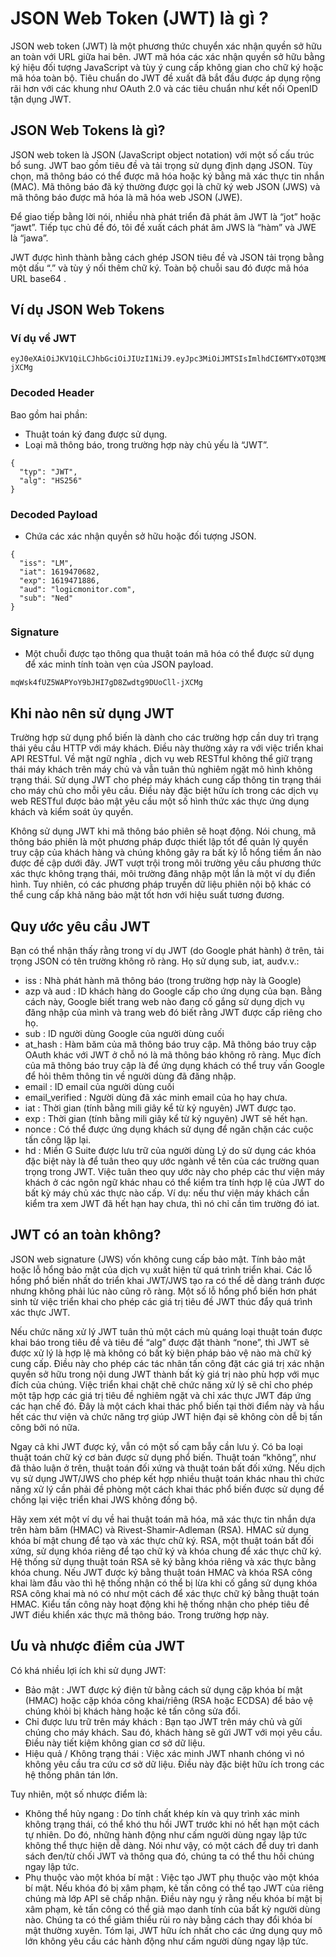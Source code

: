 # JSON Web Token (JWT) là gì ?

JSON web token (JWT) là một phương thức chuyển xác nhận quyền sở hữu an toàn với URL giữa hai bên. JWT mã hóa các xác nhận quyền sở hữu bằng ký hiệu đối tượng JavaScript và tùy ý cung cấp không gian cho chữ ký hoặc mã hóa toàn bộ. Tiêu chuẩn do JWT đề xuất đã bắt đầu được áp dụng rộng rãi hơn với các khung như OAuth 2.0 và các tiêu chuẩn như kết nối OpenID tận dụng JWT.

## JSON Web Tokens là gì?

JSON web token là JSON (JavaScript object notation) với một số cấu trúc bổ sung. JWT bao gồm tiêu đề và tải trọng sử dụng định dạng JSON. Tùy chọn, mã thông báo có thể được mã hóa hoặc ký bằng mã xác thực tin nhắn (MAC). Mã thông báo đã ký thường được gọi là chữ ký web JSON (JWS) và mã thông báo được mã hóa là mã hóa web JSON (JWE).

Để giao tiếp bằng lời nói, nhiều nhà phát triển đã phát âm JWT là “jot” hoặc “jawt”. Tiếp tục chủ đề đó, tôi đề xuất cách phát âm JWS là “hàm” và JWE là “jawa”.

JWT được hình thành bằng cách ghép JSON tiêu đề và JSON tải trọng bằng một dấu “.” và tùy ý nối thêm chữ ký. Toàn bộ chuỗi sau đó được mã hóa URL base64 .

## Ví dụ JSON Web Tokens

### Ví dụ về JWT

```
eyJ0eXAiOiJKV1QiLCJhbGciOiJIUzI1NiJ9.eyJpc3MiOiJMTSIsImlhdCI6MTYxOTQ3MDY4MiwiZXhwIjoxNjE5NDcxODg2LCJhdWQiOiJsb2dpY21vbml0b3IuY29tIiwic3ViIjoiTmVkIn0.mqWsk4fUZ5WAPYoY9bJHI7gD8Zwdtg9DUoCll-jXCMg
```

### Decoded Header

Bao gồm hai phần:
- Thuật toán ký đang được sử dụng.
- Loại mã thông báo, trong trường hợp này chủ yếu là “JWT”.

```
{
  "typ": "JWT",
  "alg": "HS256"
}
```

### Decoded Payload

- Chứa các xác nhận quyền sở hữu hoặc đối tượng JSON.
  
```
{
  "iss": "LM",
  "iat": 1619470682,
  "exp": 1619471886,
  "aud": "logicmonitor.com",
  "sub": "Ned"
}
```

### Signature

- Một chuỗi được tạo thông qua thuật toán mã hóa có thể được sử dụng để xác minh tính toàn vẹn của  JSON payload.
```
mqWsk4fUZ5WAPYoY9bJHI7gD8Zwdtg9DUoCll-jXCMg

```

## Khi nào nên sử dụng JWT


Trường hợp sử dụng phổ biến là dành cho các trường hợp cần duy trì trạng thái yêu cầu HTTP với máy khách. Điều này thường xảy ra với việc triển khai API RESTful. Về mặt ngữ nghĩa , dịch vụ web RESTful không thể giữ trạng thái máy khách trên máy chủ và vẫn tuân thủ nghiêm ngặt mô hình không trạng thái. Sử dụng JWT cho phép máy khách cung cấp thông tin trạng thái cho máy chủ cho mỗi yêu cầu. Điều này đặc biệt hữu ích trong các dịch vụ web RESTful được bảo mật yêu cầu một số hình thức xác thực ứng dụng khách và kiểm soát ủy quyền.

Không sử dụng JWT khi mã thông báo phiên sẽ hoạt động. Nói chung, mã thông báo phiên là một phương pháp được thiết lập tốt để quản lý quyền truy cập của khách hàng và chúng không gây ra bất kỳ lỗ hổng tiềm ẩn nào được đề cập dưới đây. JWT vượt trội trong môi trường yêu cầu phương thức xác thực không trạng thái, môi trường đăng nhập một lần là một ví dụ điển hình. Tuy nhiên, có các phương pháp truyền dữ liệu phiên nội bộ khác có thể cung cấp khả năng bảo mật tốt hơn với hiệu suất tương đương. 

## Quy ước yêu cầu JWT

Bạn có thể nhận thấy rằng trong ví dụ JWT (do Google phát hành) ở trên, tải trọng JSON có tên trường không rõ ràng. Họ sử dụng sub, iat, audv.v.:

- iss : Nhà phát hành mã thông báo (trong trường hợp này là Google)
- azp và aud : ID khách hàng do Google cấp cho ứng dụng của bạn. Bằng cách này, Google biết trang web nào đang cố gắng sử dụng dịch vụ đăng nhập của mình và trang web đó biết rằng JWT được cấp riêng cho họ.
- sub : ID người dùng Google của người dùng cuối
- at_hash : Hàm băm của mã thông báo truy cập. Mã thông báo truy cập OAuth khác với JWT ở chỗ nó là mã thông báo không rõ ràng. Mục đích của mã thông báo truy cập là để ứng dụng khách có thể truy vấn Google để hỏi thêm thông tin về người dùng đã đăng nhập.
- email : ID email của người dùng cuối
- email_verified : Người dùng đã xác minh email của họ hay chưa.
- iat : Thời gian (tính bằng mili giây kể từ kỷ nguyên) JWT được tạo.
- exp : Thời gian (tính bằng mili giây kể từ kỷ nguyên) JWT sẽ hết hạn.
- nonce : Có thể được ứng dụng khách sử dụng để ngăn chặn các cuộc tấn công lặp lại.
- hd : Miền G Suite được lưu trữ của người dùng
Lý do sử dụng các khóa đặc biệt này là để tuân theo quy ước ngành về tên của các trường quan trọng trong JWT. Việc tuân theo quy ước này cho phép các thư viện máy khách ở các ngôn ngữ khác nhau có thể kiểm tra tính hợp lệ của JWT do bất kỳ máy chủ xác thực nào cấp. Ví dụ: nếu thư viện máy khách cần kiểm tra xem JWT đã hết hạn hay chưa, thì nó chỉ cần tìm trường đó iat.

## JWT có an toàn không?

JSON web signature (JWS) vốn không cung cấp bảo mật. Tính bảo mật hoặc lỗ hổng bảo mật của dịch vụ xuất hiện từ quá trình triển khai. Các lỗ hổng phổ biến nhất do triển khai JWT/JWS tạo ra có thể dễ dàng tránh được nhưng không phải lúc nào cũng rõ ràng. Một số lỗ hổng phổ biến hơn phát sinh từ việc triển khai cho phép các giá trị tiêu đề JWT thúc đẩy quá trình xác thực JWT.

Nếu chức năng xử lý JWT tuân thủ một cách mù quáng loại thuật toán được khai báo trong tiêu đề và tiêu đề “alg” được đặt thành “none”, thì JWT sẽ được xử lý là hợp lệ mà không có bất kỳ biện pháp bảo vệ nào mà chữ ký cung cấp. Điều này cho phép các tác nhân tấn công đặt các giá trị xác nhận quyền sở hữu trong nội dung JWT thành bất kỳ giá trị nào phù hợp với mục đích của chúng. Việc triển khai chặt chẽ chức năng xử lý sẽ chỉ cho phép một tập hợp các giá trị tiêu đề nghiêm ngặt và chỉ xác thực JWT đáp ứng các hạn chế đó. Đây là một cách khai thác phổ biến tại thời điểm này và hầu hết các thư viện và chức năng trợ giúp JWT hiện đại sẽ không còn dễ bị tấn công bởi nó nữa.

Ngay cả khi JWT được ký, vẫn có một số cạm bẫy cần lưu ý. Có ba loại thuật toán chữ ký cơ bản được sử dụng phổ biến. Thuật toán “không”, như đã thảo luận ở trên, thuật toán đối xứng và thuật toán bất đối xứng. Nếu dịch vụ sử dụng JWT/JWS cho phép kết hợp nhiều thuật toán khác nhau thì chức năng xử lý cần phải đề phòng một cách khai thác phổ biến được sử dụng để chống lại việc triển khai JWS không đồng bộ.

Hãy xem xét một ví dụ về hai thuật toán mã hóa, mã xác thực tin nhắn dựa trên hàm băm (HMAC) và Rivest-Shamir-Adleman (RSA). HMAC sử dụng khóa bí mật chung để tạo và xác thực chữ ký. RSA, một thuật toán bất đối xứng, sử dụng khóa riêng để tạo chữ ký và khóa chung để xác thực chữ ký. Hệ thống sử dụng thuật toán RSA sẽ ký bằng khóa riêng và xác thực bằng khóa chung. Nếu JWT được ký bằng thuật toán HMAC và khóa RSA công khai làm đầu vào thì hệ thống nhận có thể bị lừa khi cố gắng sử dụng khóa RSA công khai mà nó có như một cách để xác thực chữ ký bằng thuật toán HMAC. Kiểu tấn công này hoạt động khi hệ thống nhận cho phép tiêu đề JWT điều khiển xác thực mã thông báo. Trong trường hợp này.

## Ưu và nhược điểm của JWT

Có khá nhiều lợi ích khi sử dụng JWT:

- Bảo mật : JWT được ký điện tử bằng cách sử dụng cặp khóa bí mật (HMAC) hoặc cặp khóa công khai/riêng (RSA hoặc ECDSA) để bảo vệ chúng khỏi bị khách hàng hoặc kẻ tấn công sửa đổi.
- Chỉ được lưu trữ trên máy khách : Bạn tạo JWT trên máy chủ và gửi chúng cho máy khách. Sau đó, khách hàng sẽ gửi JWT với mọi yêu cầu. Điều này tiết kiệm không gian cơ sở dữ liệu.
- Hiệu quả / Không trạng thái : Việc xác minh JWT nhanh chóng vì nó không yêu cầu tra cứu cơ sở dữ liệu. Điều này đặc biệt hữu ích trong các hệ thống phân tán lớn.

Tuy nhiên, một số nhược điểm là:

- Không thể hủy ngang : Do tính chất khép kín và quy trình xác minh không trạng thái, có thể khó thu hồi JWT trước khi nó hết hạn một cách tự nhiên. Do đó, những hành động như cấm người dùng ngay lập tức không thể thực hiện dễ dàng. Nói như vậy, có một cách để duy trì danh sách đen/từ chối JWT và thông qua đó, chúng ta có thể thu hồi chúng ngay lập tức.
- Phụ thuộc vào một khóa bí mật : Việc tạo JWT phụ thuộc vào một khóa bí mật. Nếu khóa đó bị xâm phạm, kẻ tấn công có thể tạo JWT của riêng chúng mà lớp API sẽ chấp nhận. Điều này ngụ ý rằng nếu khóa bí mật bị xâm phạm, kẻ tấn công có thể giả mạo danh tính của bất kỳ người dùng nào. Chúng ta có thể giảm thiểu rủi ro này bằng cách thay đổi khóa bí mật thường xuyên.
Tóm lại, JWT hữu ích nhất cho các ứng dụng quy mô lớn không yêu cầu các hành động như cấm người dùng ngay lập tức.
